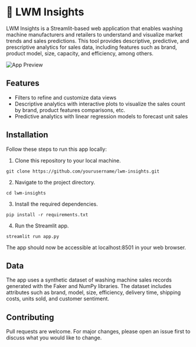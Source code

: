 # 🧼 LWM Insights

LWM Insights is a Streamlit-based web application that enables washing machine manufacturers and retailers to understand and visualize market trends and sales predictions. This tool provides descriptive, predictive, and prescriptive analytics for sales data, including features such as brand, product model, size, capacity, and efficiency, among others.

![App Preview](./images/preview.png)   <!-- Insert app preview image path -->

## Features
* Filters to refine and customize data views
* Descriptive analytics with interactive plots to visualize the sales count by brand, product features comparisons, etc.
* Predictive analytics with linear regression models to forecast unit sales

## Installation

Follow these steps to run this app locally:

1. Clone this repository to your local machine.
```shell
git clone https://github.com/yourusername/lwm-insights.git
```

2. Navigate to the project directory.
```shell
cd lwm-insights
```

3. Install the required dependencies.
```shell
pip install -r requirements.txt
```

4. Run the Streamlit app.
```shell
streamlit run app.py
```

The app should now be accessible at localhost:8501 in your web browser.

## Data
The app uses a synthetic dataset of washing machine sales records generated with the Faker and NumPy libraries. The dataset includes attributes such as brand, model, size, efficiency, delivery time, shipping costs, units sold, and customer sentiment.

## Contributing
Pull requests are welcome. For major changes, please open an issue first to discuss what you would like to change.
